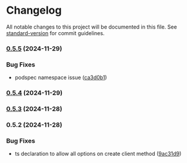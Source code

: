 # Changelog

All notable changes to this project will be documented in this file. See [standard-version](https://github.com/conventional-changelog/standard-version) for commit guidelines.

### [0.5.5](https://github.com/TizenixSL/sp-react-native-mqtt/compare/v0.5.4...v0.5.5) (2024-11-29)


### Bug Fixes

* podspec namespace issue ([ca3d0b1](https://github.com/TizenixSL/sp-react-native-mqtt/commit/ca3d0b1f307686fb2a838464e3fbb475f19c33ea))

### [0.5.4](https://github.com/TizenixSL/sp-react-native-mqtt/compare/v0.5.3...v0.5.4) (2024-11-29)

### [0.5.3](https://github.com/TizenixSL/sp-react-native-mqtt/compare/v0.5.2...v0.5.3) (2024-11-28)

### 0.5.2 (2024-11-28)


### Bug Fixes

* ts declaration to allow all options on create client method ([9ac31d9](https://github.com/TizenixSL/sp-react-native-mqtt/commit/9ac31d9a2af66901b11e7f13373cd377f925fb61))
